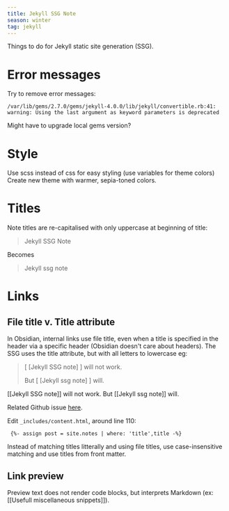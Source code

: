 ```yaml
---
title: Jekyll SSG Note 
season: winter
tag: jekyll
---
```


Things to do for Jekyll static site generation (SSG).

# Error messages
Try to remove error messages: 
```
/var/lib/gems/2.7.0/gems/jekyll-4.0.0/lib/jekyll/convertible.rb:41: warning: Using the last argument as keyword parameters is deprecated
```

Might have to upgrade local gems version?

# Style

Use scss instead of css for easy styling (use variables for theme colors)
Create new theme with warmer, sepia-toned colors.

# Titles
Note titles are re-capitalised with only uppercase at beginning of title:

> Jekyll SSG Note

Becomes 

> Jekyll ssg note


# Links

## File title v. Title attribute
In Obsidian, internal links use file title, even when a title is specified in the header via a specific header (Obsidian doesn't care about headers). 
The SSG uses the title attribute, but with all letters to lowercase eg: 

> [ [Jekyll SSG note] ] will not work.
> 
> But [ [Jekyll ssg note] ] will.

[[Jekyll SSG note]] will not work.
But [[Jekyll ssg note]] will.

Related Github issue [here](https://github.com/Maxence-L/notenote.link/issues/10).

Edit `_includes/content.html`, around line 110:
```
 {%- assign post = site.notes | where: 'title',title -%}
```
Instead of matching titles litterally and using file titles, use case-insensitive matching and use titles from front matter.

## Link preview
Preview text does not render code blocks, but interprets Markdown (ex: [[Usefull miscellaneous snippets]]).